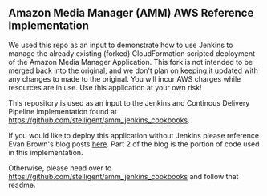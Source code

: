 ## Amazon Media Manager (AMM) AWS Reference Implementation

We used this repo as an input to demonstrate how to use Jenkins to manage the already existing (forked) CloudFormation scripted deployment of the Amazon Media Manager Application.  This fork is not intended to be merged back into the original, and we don't plan on keeping it updated with any changes to made to the original. You will incur AWS charges while resources are in use. Use this application at your own risk!

This repository is used as an input to the Jenkins and Continous Delivery Pipeline implementation found at https://github.com/stelligent/amm_jenkins_cookbooks.

If you would like to deploy this application without Jenkins please reference Evan Brown's blog posts [here](http://blogs.aws.amazon.com/application-management/post/Tx2DUJYZVBMJ92J/Part-1-Develop-Deploy-and-Manage-for-Scale-with-Elastic-Beanstalk-and-CloudForma).  Part 2 of the blog is the portion of code used in this implementation.  

Otherwise, please head over to https://github.com/stelligent/amm_jenkins_cookbooks and follow that readme.  
